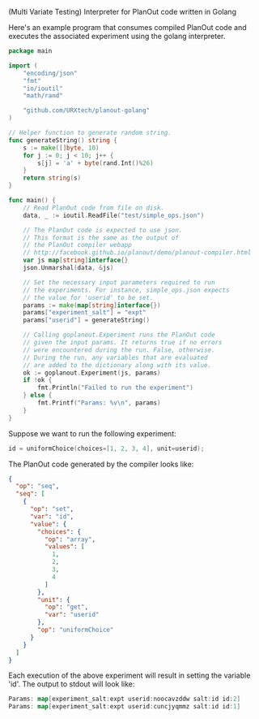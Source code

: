 (Multi Variate Testing) Interpreter for PlanOut code written in Golang

Here's an example program that consumes compiled PlanOut code and executes 
the associated experiment using the golang interpreter.

```go
package main

import (
	"encoding/json"
	"fmt"
	"io/ioutil"
	"math/rand"

	"github.com/URXtech/planout-golang"
)

// Helper function to generate random string.
func generateString() string {
	s := make([]byte, 10)
	for j := 0; j < 10; j++ {
		s[j] = 'a' + byte(rand.Int()%26)
	}
	return string(s)
}

func main() {
	// Read PlanOut code from file on disk.
	data, _ := ioutil.ReadFile("test/simple_ops.json")

	// The PlanOut code is expected to use json.
	// This format is the same as the output of
	// the PlanOut compiler webapp
	// http://facebook.github.io/planout/demo/planout-compiler.html
	var js map[string]interface{}
	json.Unmarshal(data, &js)

	// Set the necessary input parameters required to run
	// the experiments. For instance, simple_ops.json expects
	// the value for 'userid' to be set.
	params := make(map[string]interface{})
	params["experiment_salt"] = "expt"
	params["userid"] = generateString()

	// Calling goplanout.Experiment runs the PlanOut code
	// given the input params. It returns true if no errors
	// were encountered during the run. False, otherwise.
	// During the run, any variables that are evaluated
	// are added to the dictionary along with its value.
	ok := goplanout.Experiment(js, params)
	if !ok {
		fmt.Println("Failed to run the experiment")
	} else {
		fmt.Printf("Params: %v\n", params)
	}
}
```

Suppose we want to run the following experiment:
```go
id = uniformChoice(choices=[1, 2, 3, 4], unit=userid);
```

The PlanOut code generated by the compiler looks like:

```json
{
  "op": "seq",
  "seq": [
    {
      "op": "set",
      "var": "id",
      "value": {
        "choices": {
          "op": "array",
          "values": [
            1,
            2,
            3,
            4
          ]
        },
        "unit": {
          "op": "get",
          "var": "userid"
        },
        "op": "uniformChoice"
      }
    }
  ]
}
```

Each execution of the above experiment will result in setting the variable 'id'. The output to stdout will look like:

```go
Params: map[experiment_salt:expt userid:noocavzddw salt:id id:2]
Params: map[experiment_salt:expt userid:cuncjyqmmz salt:id id:1]
```
